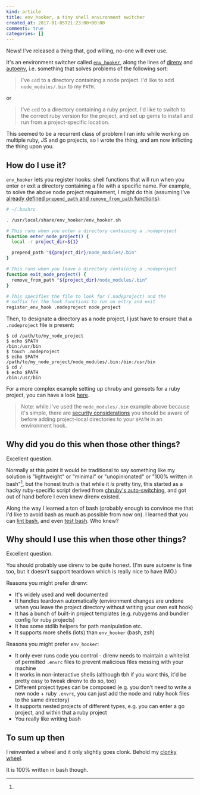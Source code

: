 ```yaml
---
kind: article
title: env_hooker, a tiny shell environment switcher
created_at: 2017-01-05T21:23:00+00:00
comments: true
categories: []
---
```


News! I've released a thing that, god willing, no-one will ever use.

It's an environment switcher called
[`env_hooker`](https://github.com/urbanautomaton/env_hooker), along the
lines of [direnv](https://github.com/direnv/direnv) and
[autoenv](https://github.com/kennethreitz/autoenv), i.e. something that
solves problems of the following sort:

> I've `cd`d to a directory containing a node project. I'd like to add
> `node_modules/.bin` to my `PATH`.

or

> I've `cd`d to a directory containing a ruby project. I'd like to
> switch to the correct ruby version for the project, and set up gems
> to install and run from a project-specific location.

This seemed to be a recurrent class of problem I ran into while working
on multiple ruby, JS and go projects, so I wrote the thing, and am now
inflicting the thing upon you.

## How do I use it?

`env_hooker` lets you register hooks: shell functions that will run when
you enter or exit a directory containing a file with a specific name.
For example, to solve the above node project requirement, I might do
this (assuming I've [already defined `prepend_path` and
`remove_from_path`
functions](https://github.com/urbanautomaton/dotfiles/blob/b606358e79011e281b75616bb457dca7cc44e52d/bashrc#L42-L66)):


```bash
# ~/.bashrc

. /usr/local/share/env_hooker/env_hooker.sh

# This runs when you enter a directory containing a .nodeproject
function enter_node_project() {
  local -r project_dir=${1}

  prepend_path "${project_dir}/node_modules/.bin"
}

# This runs when you leave a directory containing a .nodeproject
function exit_node_project() {
  remove_from_path "${project_dir}/node_modules/.bin"
}

# This specifies the file to look for (.nodeproject) and the
# suffix for the hook functions to run on entry and exit
register_env_hook .nodeproject node_project
```

Then, to designate a directory as a node project, I just have to ensure
that a `.nodeproject` file is present:

```
$ cd /path/to/my_node_project
$ echo $PATH
/bin:/usr/bin
$ touch .nodeproject
$ echo $PATH
/path/to/my_node_project/node_modules/.bin:/bin:/usr/bin
$ cd /
$ echo $PATH
/bin:/usr/bin
```

For a more complex example setting up chruby and gemsets for a ruby
project, you can have a look
[here](https://github.com/urbanautomaton/dotfiles/blob/f34db98fd8f7b251e8ce32fa2be8c7743faee5b6/env_hooks/ruby).

> Note: while I've used the `node_modules/.bin` example above because
> it's simple, there are [security
> considerations](https://github.com/urbanautomaton/env_hooker#security-notes)
> you should be aware of before adding project-local directories to your
> `$PATH` in an environment hook.

## Why did you do this when those other things?

Excellent question.

Normally at this point it would be traditional to say something like my
solution is "lightweight" or "minimal" or "unopinionated" or "100%
written in bash"[^1], but the honest truth is that while it *is* pretty
tiny, this started as a hacky ruby-specific script derived from
[chruby's
auto-switching](https://github.com/postmodern/chruby/blob/d02904da6d5b634845bd42639e3a4c80fd8bfc78/share/chruby/auto.sh),
and got out of hand before I even knew direnv existed.

Along the way I learned a ton of bash (probably enough to convince me
that I'd like to avoid bash as much as possible from now on). I learned
that you can [lint bash](https://www.shellcheck.net/), and even [test
bash](http://ssb.stsci.edu/testing/shunit2/shunit2.html). Who knew?

## Why should I use this when those other things?

Excellent question.

You should probably use direnv to be quite honest.  (I'm sure autoenv is
fine too, but it doesn't support teardown which is really nice to have
IMO.)

Reasons you might prefer direnv:

* It's widely used and well documented
* It handles teardown automatically (environment changes are undone when
  you leave the project directory without writing your own exit hook)
* It has a bunch of built-in project templates (e.g. rubygems and
  bundler config for ruby projects)
* It has some stdlib helpers for path manipulation etc.
* It supports more shells (lots) than `env_hooker` (bash, zsh)

Reasons you might prefer `env_hooker`:

* It only ever runs code you control - direnv needs to maintain a
  whitelist of permitted `.envrc` files to prevent malicious files
  messing with your machine
* It works in non-interactive shells (although tbh if you want this,
  it'd be pretty easy to tweak direnv to do so, too)
* Different project types can be composed (e.g. you don't need to write
  a new node + ruby `.envrc`, you can just add the node and ruby hook
  files to the same directory)
* It supports nested projects of different types, e.g. you can enter a
  go project, and within that a ruby project
* You really like writing bash

## To sum up then

I reinvented a wheel and it only slightly goes clonk. Behold my [clonky
wheel](https://github.com/urbanautomaton/env_hooker).

[^1]:
  It is 100% written in bash though.
